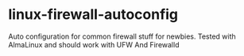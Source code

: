 # linux-firewall-autoconfig
Auto configuration for common firewall stuff for newbies. Tested with AlmaLinux and should work with UFW And Firewalld
